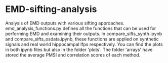# EMD-sifting-analysis
Analysis of EMD outputs with various sifting approaches. emd_analysis_functions.py defines all the functions that can be used for performing EMD and examining their outputs. In compare_sifts_synth.ipynb and compare_sifts_osdata.ipynb, these functions are applied on synthetic signals and real world hippocampal lfps respectively. You can find the plots in both ipynb files but also in the folder 'plots'. The folder 'arrays' have stored the average PMSI and correlation scores of each method.
